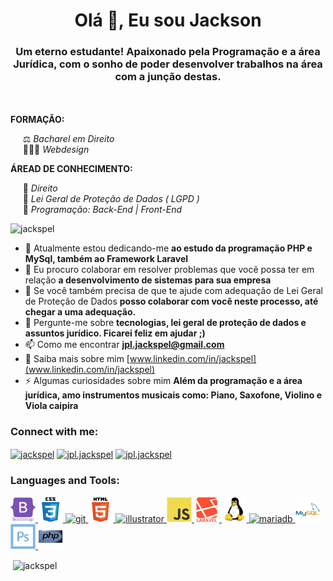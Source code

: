 <h1 align="center">Olá 👋, Eu sou Jackson</h1>
<h3 align="center">Um eterno estudante! Apaixonado pela Programação e a área Jurídica, com o sonho de poder desenvolver trabalhos na área com a junção destas.</h3>

<br><br>
<b>FORMAÇÃO: </b> <br>

&nbsp;&nbsp;&nbsp;&nbsp; ⚖️ <i> Bacharel em Direito </i> <br>
&nbsp;&nbsp;&nbsp;&nbsp; 🧑🏽‍💻 <i> Webdesign </i> <br>

<b>ÁREAD DE CONHECIMENTO: </b> <br>

&nbsp;&nbsp;&nbsp;&nbsp; 🔴 <i> Direito </i> <br>
&nbsp;&nbsp;&nbsp;&nbsp; 🔴 <i> Lei Geral de Proteção de Dados ( LGPD ) </i> <br>
&nbsp;&nbsp;&nbsp;&nbsp; 🔴 <i> Programação: Back-End | Front-End </i> <br>


<p align="left"> <img src="https://komarev.com/ghpvc/?username=jackspel&label=Profile%20views&color=0e75b6&style=flat" alt="jackspel" /> </p>

- 🔭 Atualmente estou dedicando-me **ao estudo da programação PHP e MySql, também ao Framework Laravel**
- 👯 Eu procuro colaborar em resolver problemas que você possa ter em relação **a desenvolvimento de sistemas para sua empresa**
- 🤝 Se você também precisa de que te ajude com adequação de Lei Geral de Proteção de Dados **posso colaborar com você neste processo, até chegar a uma adequação.**
- 💬 Pergunte-me sobre **tecnologias, lei geral de proteção de dados e assuntos jurídico. Ficarei feliz em ajudar ;)**
- 📫 Como me encontrar **jpl.jackspel@gmail.com**
- 📄 Saiba mais sobre mim [www.linkedin.com/in/jackspel](www.linkedin.com/in/jackspel)
- ⚡ Algumas curiosidades sobre mim **Além da programação e a área jurídica, amo instrumentos musicais como: Piano, Saxofone, Violino e Viola caipira**

<h3 align="left">Connect with me:</h3>
<p align="left">
<a href="https://linkedin.com/in/jackspel" target="blank"><img align="center" src="https://raw.githubusercontent.com/rahuldkjain/github-profile-readme-generator/master/src/images/icons/Social/linked-in-alt.svg" alt="jackspel" height="30" width="40" /></a>
<a href="https://fb.com/jpl.jackspel" target="blank"><img align="center" src="https://raw.githubusercontent.com/rahuldkjain/github-profile-readme-generator/master/src/images/icons/Social/facebook.svg" alt="jpl.jackspel" height="30" width="40" /></a>
<a href="https://instagram.com/jpl.jackspel" target="blank"><img align="center" src="https://raw.githubusercontent.com/rahuldkjain/github-profile-readme-generator/master/src/images/icons/Social/instagram.svg" alt="jpl.jackspel" height="30" width="40" /></a>
</p>

<h3 align="left">Languages and Tools:</h3>
<p align="left"> <a href="https://getbootstrap.com" target="_blank" rel="noreferrer"> <img src="https://raw.githubusercontent.com/devicons/devicon/master/icons/bootstrap/bootstrap-plain-wordmark.svg" alt="bootstrap" width="40" height="40"/> </a> <a href="https://www.w3schools.com/css/" target="_blank" rel="noreferrer"> <img src="https://raw.githubusercontent.com/devicons/devicon/master/icons/css3/css3-original-wordmark.svg" alt="css3" width="40" height="40"/> </a> <a href="https://git-scm.com/" target="_blank" rel="noreferrer"> <img src="https://www.vectorlogo.zone/logos/git-scm/git-scm-icon.svg" alt="git" width="40" height="40"/> </a> <a href="https://www.w3.org/html/" target="_blank" rel="noreferrer"> <img src="https://raw.githubusercontent.com/devicons/devicon/master/icons/html5/html5-original-wordmark.svg" alt="html5" width="40" height="40"/> </a> <a href="https://www.adobe.com/in/products/illustrator.html" target="_blank" rel="noreferrer"> <img src="https://www.vectorlogo.zone/logos/adobe_illustrator/adobe_illustrator-icon.svg" alt="illustrator" width="40" height="40"/> </a> <a href="https://developer.mozilla.org/en-US/docs/Web/JavaScript" target="_blank" rel="noreferrer"> <img src="https://raw.githubusercontent.com/devicons/devicon/master/icons/javascript/javascript-original.svg" alt="javascript" width="40" height="40"/> </a> <a href="https://laravel.com/" target="_blank" rel="noreferrer"> <img src="https://raw.githubusercontent.com/devicons/devicon/master/icons/laravel/laravel-plain-wordmark.svg" alt="laravel" width="40" height="40"/> </a> <a href="https://www.linux.org/" target="_blank" rel="noreferrer"> <img src="https://raw.githubusercontent.com/devicons/devicon/master/icons/linux/linux-original.svg" alt="linux" width="40" height="40"/> </a> <a href="https://mariadb.org/" target="_blank" rel="noreferrer"> <img src="https://www.vectorlogo.zone/logos/mariadb/mariadb-icon.svg" alt="mariadb" width="40" height="40"/> </a> <a href="https://www.mysql.com/" target="_blank" rel="noreferrer"> <img src="https://raw.githubusercontent.com/devicons/devicon/master/icons/mysql/mysql-original-wordmark.svg" alt="mysql" width="40" height="40"/> </a> <a href="https://www.photoshop.com/en" target="_blank" rel="noreferrer"> <img src="https://raw.githubusercontent.com/devicons/devicon/master/icons/photoshop/photoshop-line.svg" alt="photoshop" width="40" height="40"/> </a> <a href="https://www.php.net" target="_blank" rel="noreferrer"> <img src="https://raw.githubusercontent.com/devicons/devicon/master/icons/php/php-original.svg" alt="php" width="40" height="40"/> </a> </p>


<p>&nbsp;<img align="center" src="https://github-readme-stats.vercel.app/api?username=jackspel&show_icons=true&theme=dark" alt="jackspel" /></p>

